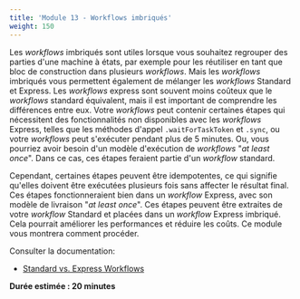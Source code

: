 ```yaml
---
title: 'Module 13 - Workflows imbriqués'
weight: 150
---
```


Les *workflows* imbriqués sont utiles lorsque vous souhaitez regrouper des parties d'une machine à états, par exemple pour les réutiliser en tant que bloc de construction dans plusieurs *workflows*. Mais les *workflows* imbriqués vous permettent également de mélanger les *workflows* Standard et Express. Les *workflows* express sont souvent moins coûteux que le *workflows* standard équivalent, mais il est important de comprendre les différences entre eux. Votre *workflows* peut contenir certaines étapes qui nécessitent des fonctionnalités non disponibles avec les *workflows* Express, telles que les méthodes d'appel `.waitForTaskToken` et `.sync`, ou votre *workflows* peut s'exécuter pendant plus de 5 minutes. Ou, vous pourriez avoir besoin d'un modèle d'exécution de *workflows* "*at least once*". Dans ce cas, ces étapes feraient partie d'un *workflow* standard.

Cependant, certaines étapes peuvent être idempotentes, ce qui signifie qu'elles doivent être exécutées plusieurs fois sans affecter le résultat final. Ces étapes fonctionneraient bien dans un *workflow* Express, avec son modèle de livraison "*at least once*". Ces étapes peuvent être extraites de votre *workflow* Standard et placées dans un *workflow* Express imbriqué. Cela pourrait améliorer les performances et réduire les coûts. Ce module vous montrera comment procéder.

Consulter la documentation:

- [Standard vs. Express Workflows](https://docs.aws.amazon.com/step-functions/latest/dg/concepts-standard-vs-express.html)

**Durée estimée : 20 minutes**
